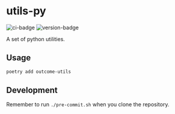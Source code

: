 # utils-py
![ci-badge](https://github.com/outcome-co/utils-py/workflows/Checks/badge.svg) ![version-badge](https://img.shields.io/badge/version-4.1.1-brightgreen)

A set of python utilities.

## Usage

```sh
poetry add outcome-utils
```

## Development

Remember to run `./pre-commit.sh` when you clone the repository.
